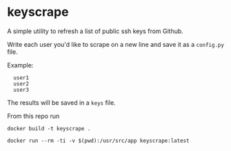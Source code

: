 # keyscrape

A simple utility to refresh a list of public ssh keys from Github.

Write each user you'd like to scrape on a new line and save it as a ```config.py``` file.

Example:

```
  user1
  user2
  user3
```

The results will be saved in a ```keys``` file.


From this repo run

```docker build -t keyscrape .```

```docker run --rm -ti -v $(pwd):/usr/src/app keyscrape:latest```